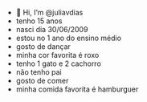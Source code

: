 - 👋 Hi, I’m @juliavdias
- tenho 15 anos
- nasci dia 30/06/2009
- estou no 1 ano do ensino médio
- gosto de dançar
- minha cor favorita é roxo
- tenho 1 gato e 2 cachorro
- não tenho pai
- gosto de comer
- minha comida favorita é hamburguer
